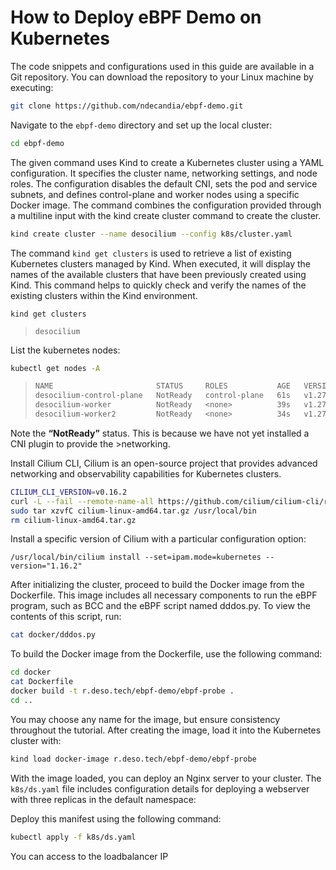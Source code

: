 # How to Deploy eBPF Demo on Kubernetes

The code snippets and configurations used in this guide are available in a Git repository. You can download the repository to your Linux machine by executing:

```bash
git clone https://github.com/ndecandia/ebpf-demo.git
```

Navigate to the `ebpf-demo` directory and set up the local cluster:

```bash
cd ebpf-demo
```


The given command uses Kind to create a Kubernetes cluster using a YAML configuration. It specifies the cluster name, networking settings, and node roles. The configuration disables the default CNI, sets the pod and service subnets, and defines control-plane and worker nodes using a specific Docker image. The command combines the configuration provided through a multiline input with the kind create cluster command to create the cluster.

```bash
kind create cluster --name desocilium --config k8s/cluster.yaml
```

The command `kind get clusters` is used to retrieve a list of existing Kubernetes clusters managed by Kind. When executed, it will display the names of the available clusters that have been previously created using Kind. This command helps to quickly check and verify the names of the existing clusters within the Kind environment.

```
kind get clusters
```

> ```
> desocilium
> ```

List the kubernetes nodes:

```bash
kubectl get nodes -A
```

>```bash
> NAME                       STATUS     ROLES           AGE   VERSION
> desocilium-control-plane   NotReady   control-plane   61s   v1.27.3
> desocilium-worker          NotReady   <none>          39s   v1.27.3
> desocilium-worker2         NotReady   <none>          34s   v1.27.3
>```

Note the **“NotReady”** status.
This is because we have not yet installed a CNI plugin to provide the >networking.

Install Cilium CLI, Cilium is an open-source project that provides advanced networking and observability capabilities for Kubernetes clusters.

```bash
CILIUM_CLI_VERSION=v0.16.2
curl -L --fail --remote-name-all https://github.com/cilium/cilium-cli/releases/download/${CILIUM_CLI_VERSION}/cilium-linux-amd64.tar.gz
sudo tar xzvfC cilium-linux-amd64.tar.gz /usr/local/bin
rm cilium-linux-amd64.tar.gz
```


Install a specific version of Cilium with a particular configuration option:

```
/usr/local/bin/cilium install --set=ipam.mode=kubernetes --version="1.16.2"
```



After initializing the cluster, proceed to build the Docker image from the Dockerfile. This image includes all necessary components to run the eBPF program, such as BCC and the eBPF script named dddos.py. To view the contents of this script, run:


```bash
cat docker/dddos.py
```

To build the Docker image from the Dockerfile, use the following command:

```bash
cd docker
cat Dockerfile
docker build -t r.deso.tech/ebpf-demo/ebpf-probe .
cd ..
```

You may choose any name for the image, but ensure consistency throughout the tutorial. After creating the image, load it into the Kubernetes cluster with:

```bash
kind load docker-image r.deso.tech/ebpf-demo/ebpf-probe
```

With the image loaded, you can deploy an Nginx server to your cluster. The `k8s/ds.yaml` file includes configuration details for deploying a webserver with three replicas in the default namespace:

Deploy this manifest using the following command:

```bash
kubectl apply -f k8s/ds.yaml
```

You can access to the loadbalancer IP
